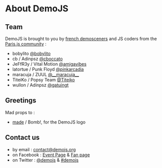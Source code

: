     
# About DemoJS

## Team
DemoJS is brought to you by <a href="http://www.demoscene.fr" target="_blank">french demosceners</a> and JS coders from the <a href="http://parisjs.org/" target="_blank">Paris.js community</a>&nbsp;:

 * bobylito [@bobylito]("http://twitter.com/bobylito)
 * cb / Adinpsz [@cboccato](http://twitter.com/cboccato)
 * JeFfR3y  / Vital Motion [@amigavibes](http://twitter.com/amigavibes)
 * latortue / Punk Floyd [@pinkarcadia](http://twitter.com/pinkarcadia)
 * maracuja / ZUUL [@\_\_maracuja\_\_](http://twitter.com/__maracuja__)
 * TiteiKo  / Popsy Team [@Titeiko](http://twitter.com/TiteiKo)
 * wullon   / Adinpsz [@gatuingt](http://twitter.com/gatuingt)
    
## Greetings
Mad props to&nbsp;:

 * [made](http://www.m4de.com/) / Bomb!, for the DemoJS logo
    
## Contact us

 * by email&nbsp;: [contact@demojs.org](mailto:contact@demojs.org)
 * on Facebook&nbsp;: [Event Page](https://www.facebook.com/events/344215255707860) &amp; [Fan page](https://www.facebook.com/demojs)
 * on Twitter&nbsp;: [@demojs](http://twitter.com/demojsorg/) &amp; [#demojs](https://twitter.com/#!/search/%23demojs)
 

